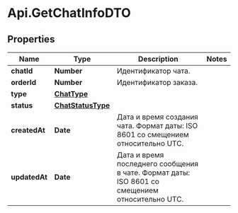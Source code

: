 # Api.GetChatInfoDTO

## Properties

Name | Type | Description | Notes
------------ | ------------- | ------------- | -------------
**chatId** | **Number** | Идентификатор чата. | 
**orderId** | **Number** | Идентификатор заказа. | 
**type** | [**ChatType**](ChatType.md) |  | 
**status** | [**ChatStatusType**](ChatStatusType.md) |  | 
**createdAt** | **Date** | Дата и время создания чата.  Формат даты: ISO 8601 со смещением относительно UTC.  | 
**updatedAt** | **Date** | Дата и время последнего сообщения в чате.  Формат даты: ISO 8601 со смещением относительно UTC.  | 


